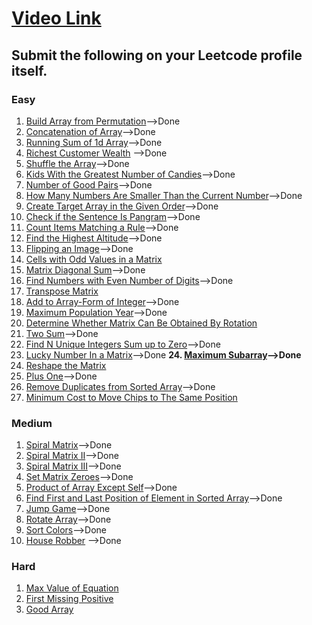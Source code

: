 # [Video Link](https://youtu.be/n60Dn0UsbEk)

## Submit the following on your Leetcode profile itself.

### Easy
1. [Build Array from Permutation](https://leetcode.com/problems/build-array-from-permutation/)-->Done
2. [Concatenation of Array](https://leetcode.com/problems/concatenation-of-array/)-->Done
3. [Running Sum of 1d Array](https://leetcode.com/problems/running-sum-of-1d-array/)-->Done
4. [Richest Customer Wealth](https://leetcode.com/problems/richest-customer-wealth/) -->Done
5. [Shuffle the Array](https://leetcode.com/problems/shuffle-the-array/)-->Done
6. [Kids With the Greatest Number of Candies](https://leetcode.com/problems/kids-with-the-greatest-number-of-candies/)-->Done
7. [Number of Good Pairs](https://leetcode.com/problems/number-of-good-pairs/)-->Done
8. [How Many Numbers Are Smaller Than the Current Number](https://leetcode.com/problems/how-many-numbers-are-smaller-than-the-current-number/)-->Done
9. [Create Target Array in the Given Order](https://leetcode.com/problems/create-target-array-in-the-given-order/)-->Done
10. [Check if the Sentence Is Pangram](https://leetcode.com/problems/check-if-the-sentence-is-pangram/)-->Done
11. [Count Items Matching a Rule](https://leetcode.com/problems/count-items-matching-a-rule/)-->Done
12. [Find the Highest Altitude](https://leetcode.com/problems/find-the-highest-altitude/)-->Done
13. [Flipping an Image](https://leetcode.com/problems/flipping-an-image/)-->Done
14. [Cells with Odd Values in a Matrix](https://leetcode.com/problems/cells-with-odd-values-in-a-matrix/)
15. [Matrix Diagonal Sum](https://leetcode.com/problems/matrix-diagonal-sum/)-->Done
16. [Find Numbers with Even Number of Digits](https://leetcode.com/problems/find-numbers-with-even-number-of-digits/)-->Done
17. [Transpose Matrix](https://leetcode.com/problems/transpose-matrix/)
18. [Add to Array-Form of Integer](https://leetcode.com/problems/add-to-array-form-of-integer/)-->Done
19. [Maximum Population Year](https://leetcode.com/problems/maximum-population-year/)-->Done
20. [Determine Whether Matrix Can Be Obtained By Rotation](https://leetcode.com/problems/determine-whether-matrix-can-be-obtained-by-rotation/)
21. [Two Sum](https://leetcode.com/problems/two-sum/)-->Done
22. [Find N Unique Integers Sum up to Zero](https://leetcode.com/problems/find-n-unique-integers-sum-up-to-zero/)-->Done
23. [Lucky Number In a Matrix](https://leetcode.com/problems/lucky-numbers-in-a-matrix/)-->Done
**24. [Maximum Subarray](https://leetcode.com/problems/maximum-subarray/)-->Done**
25. [Reshape the Matrix](https://leetcode.com/problems/reshape-the-matrix/)
26. [Plus One](https://leetcode.com/problems/plus-one/)-->Done
27. [Remove Duplicates from Sorted Array](https://leetcode.com/problems/remove-duplicates-from-sorted-array/)-->Done
28. [Minimum Cost to Move Chips to The Same Position](https://leetcode.com/problems/minimum-cost-to-move-chips-to-the-same-position/)

### Medium
1. [Spiral Matrix](https://leetcode.com/problems/spiral-matrix/)-->Done
2. [Spiral Matrix II](https://leetcode.com/problems/spiral-matrix-ii/)-->Done
3. [Spiral Matrix III](https://leetcode.com/problems/spiral-matrix-iii/)-->Done
4. [Set Matrix Zeroes](https://leetcode.com/problems/set-matrix-zeroes/)-->Done
5. [Product of Array Except Self](https://leetcode.com/problems/product-of-array-except-self/)-->Done
6. [Find First and Last Position of Element in Sorted Array](https://leetcode.com/problems/find-first-and-last-position-of-element-in-sorted-array/)-->Done
7. [Jump Game](https://leetcode.com/problems/jump-game/)-->Done
8. [Rotate Array](https://leetcode.com/problems/rotate-array/)-->Done
9. [Sort Colors](https://leetcode.com/problems/sort-colors/)-->Done
10. [House Robber](https://leetcode.com/problems/house-robber/) -->Done

### Hard
1. [Max Value of Equation](https://leetcode.com/problems/max-value-of-equation/)
2. [First Missing Positive](https://leetcode.com/problems/first-missing-positive/)
3. [Good Array](https://leetcode.com/problems/check-if-it-is-a-good-array/)
